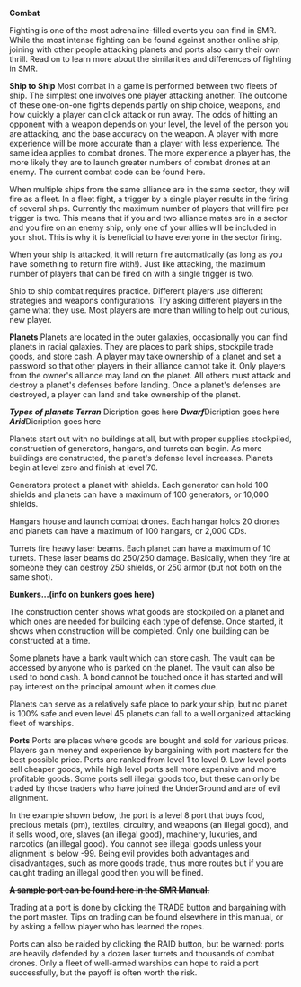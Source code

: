 <!-- TITLE: Combat -->
<!-- SUBTITLE: A quick summary of Combat -->

**Combat**

Fighting is one of the most adrenaline-filled events you can find in SMR. While the most intense fighting can be found against another online ship, joining with other people attacking planets and ports also carry their own thrill. Read on to learn more about the similarities and differences of fighting in SMR.


**Ship to Ship**
Most combat in a game is performed between two fleets of ship. The simplest one involves one player attacking another. The outcome of these one-on-one fights depends partly on ship choice, weapons, and how quickly a player can click attack or run away. The odds of hitting an opponent with a weapon depends on your level, the level of the person you are attacking, and the base accuracy on the weapon. A player with more experience will be more accurate than a player with less experience. The same idea applies to combat drones. The more experience a player has, the more likely they are to launch greater numbers of combat drones at an enemy. The current combat code can be found here.

When multiple ships from the same alliance are in the same sector, they will fire as a fleet. In a fleet fight, a trigger by a single player results in the firing of several ships. Currently the maximum number of players that will fire per trigger is two. This means that if you and two alliance mates are in a sector and you fire on an enemy ship, only one of your allies will be included in your shot. This is why it is beneficial to have everyone in the sector firing.

When your ship is attacked, it will return fire automatically (as long as you have something to return fire with!). Just like attacking, the maximum number of players that can be fired on with a single trigger is two.

Ship to ship combat requires practice. Different players use different strategies and weapons configurations. Try asking different players in the game what they use. Most players are more than willing to help out curious, new player.

**Planets**
Planets are located in the outer galaxies, occasionally you can find planets in racial galaxies. They are places to park ships, stockpile trade goods, and store cash. A player may take ownership of a planet and set a password so that other players in their alliance cannot take it. Only players from the owner's alliance may land on the planet. All others must attack and destroy a planet's defenses before landing. Once a planet's defenses are destroyed, a player can land and take ownership of the planet.

***Types of planets***
***Terran*** Dicription goes here
***Dwarf***Dicription goes here
***Arid***Dicription goes here

Planets start out with no buildings at all, but with proper supplies stockpiled, construction of generators, hangars, and turrets can begin. As more buildings are constructed, the planet's defense level increases. Planets begin at level zero and finish at level 70.

Generators protect a planet with shields. Each generator can hold 100 shields and planets can have a maximum of 100 generators, or 10,000 shields.

Hangars house and launch combat drones. Each hangar holds 20 drones and planets can have a maximum of 100 hangars, or 2,000 CDs.

Turrets fire heavy laser beams. Each planet can have a maximum of 10 turrets. These laser beams do 250/250 damage. Basically, when they fire at someone they can destroy 250 shields, or 250 armor (but not both on the same shot).

**Bunkers...(info on bunkers goes here)**

The construction center shows what goods are stockpiled on a planet and which ones are needed for building each type of defense. Once started, it shows when construction will be completed. Only one building can be constructed at a time.

Some planets have a bank vault which can store cash. The vault can be accessed by anyone who is parked on the planet. The vault can also be used to bond cash. A bond cannot be touched once it has started and will pay interest on the principal amount when it comes due.

Planets can serve as a relatively safe place to park your ship, but no planet is 100% safe and even level 45 planets can fall to a well organized attacking fleet of warships.

**Ports**
Ports are places where goods are bought and sold for various prices. Players gain money and experience by bargaining with port masters for the best possible price. Ports are ranked from level 1 to level 9. Low level ports sell cheaper goods, while high level ports sell more expensive and more profitable goods. Some ports sell illegal goods too, but these can only be traded by those traders who have joined the UnderGround and are of evil alignment.

In the example shown below, the port is a level 8 port that buys food, precious metals (pm), textiles, circuitry, and weapons (an illegal good), and it sells wood, ore, slaves (an illegal good), machinery, luxuries, and narcotics (an illegal good). You cannot see illegal goods unless your alignment is below -99. Being evil provides both advantages and disadvantages, such as more goods trade, thus more routes but if you are caught trading an illegal good then you will be fined.

~~**A sample port can be found here in the SMR Manual.**~~

Trading at a port is done by clicking the TRADE button and bargaining with the port master. Tips on trading can be found elsewhere in this manual, or by asking a fellow player who has learned the ropes.

Ports can also be raided by clicking the RAID button, but be warned: ports are heavily defended by a dozen laser turrets and thousands of combat drones. Only a fleet of well-armed warships can hope to raid a port successfully, but the payoff is often worth the risk.
